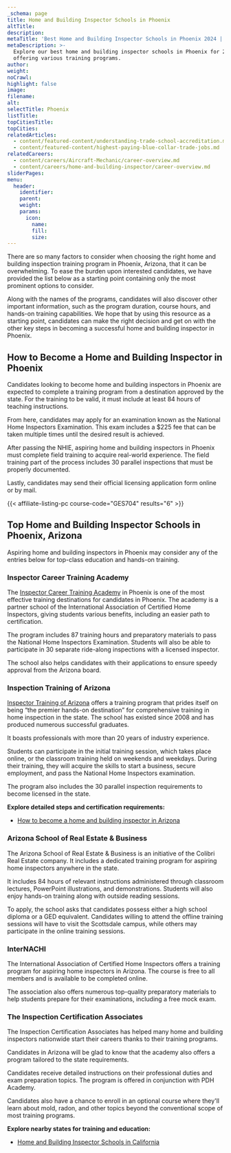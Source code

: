 ```yaml
---
_schema: page
title: Home and Building Inspector Schools in Phoenix
altTitle:
description:
metaTitle: 'Best Home and Building Inspector Schools in Phoenix 2024 | TTS '
metaDescription: >-
  Explore our best home and building inspector schools in Phoenix for 2024,
  offering various training programs.
author:
weight:
noCrawl:
highlight: false
image:
filename:
alt:
selectTitle: Phoenix
listTitle:
topCitiesTitle:
topCities:
relatedArticles:
  - content/featured-content/understanding-trade-school-accreditation.md
  - content/featured-content/highest-paying-blue-collar-trade-jobs.md
relatedCareers:
  - content/careers/Aircraft-Mechanic/career-overview.md
  - content/careers/home-and-building-inspector/career-overview.md
sliderPages:
menu:
  header:
    identifier:
    parent:
    weight:
    params:
      icon:
        name:
        fill:
        size:
---
```

There are so many factors to consider when choosing the right home and building inspection training program in Phoenix, Arizona, that it can be overwhelming. To ease the burden upon interested candidates, we have provided the list below as a starting point containing only the most prominent options to consider.

Along with the names of the programs, candidates will also discover other important information, such as the program duration, course hours, and hands-on training capabilities. We hope that by using this resource as a starting point, candidates can make the right decision and get on with the other key steps in becoming a successful home and building inspector in Phoenix.

## **How to Become a Home and Building Inspector in Phoenix**

Candidates looking to become home and building inspectors in Phoenix are expected to complete a training program from a destination approved by the state. For the training to be valid, it must include at least 84 hours of teaching instructions.

From here, candidates may apply for an examination known as the National Home Inspectors Examination. This exam includes a $225 fee that can be taken multiple times until the desired result is achieved.

After passing the NHIE, aspiring home and building inspectors in Phoenix must complete field training to acquire real-world experience. The field training part of the process includes 30 parallel inspections that must be properly documented.

Lastly, candidates may send their official licensing application form online or by mail.

{{< affiliate-listing-pc course-code="GES704" results="6" >}}

## **Top Home and Building Inspector Schools in Phoenix, Arizona**

Aspiring home and building inspectors in Phoenix may consider any of the entries below for top-class education and hands-on training.

### **Inspector Career Training Academy**

The [Inspector Career Training Academy](https://azicta.com/) in Phoenix is one of the most effective training destinations for candidates in Phoenix. The academy is a partner school of the International Association of Certified Home Inspectors, giving students various benefits, including an easier path to certification.

The program includes 87 training hours and preparatory materials to pass the National Home Inspectors Examination. Students will also be able to participate in 30 separate ride-along inspections with a licensed inspector.

The school also helps candidates with their applications to ensure speedy approval from the Arizona board.

### Inspection Training of Arizona

[Inspector Training of Arizona](https://inspectiontrainingaz.com/) offers a training program that prides itself on being “the premier hands-on destination” for comprehensive training in home inspection in the state. The school has existed since 2008 and has produced numerous successful graduates.

It boasts professionals with more than 20 years of industry experience.

Students can participate in the initial training session, which takes place online, or the classroom training held on weekends and weekdays. During their training, they will acquire the skills to start a business, secure employment, and pass the National Home Inspectors examination.

The program also includes the 30 parallel inspection requirements to become licensed in the state.

**Explore detailed steps and certification requirements:**

* [How to become a home and building inspector in Arizona](https://toptradeschools.com/near-you/home-and-building-inspector/arizona/)

### Arizona School of Real Estate & Business

The Arizona School of Real Estate & Business is an initiative of the Colibri Real Estate company. It includes a dedicated training program for aspiring home inspectors anywhere in the state.

It includes 84 hours of relevant instructions administered through classroom lectures, PowerPoint illustrations, and demonstrations. Students will also enjoy hands-on training along with outside reading sessions.

To apply, the school asks that candidates possess either a high school diploma or a GED equivalent. Candidates willing to attend the offline training sessions will have to visit the Scottsdale campus, while others may participate in the online training sessions.

### InterNACHI

The International Association of Certified Home Inspectors offers a training program for aspiring home inspectors in Arizona. The course is free to all members and is available to be completed online.

The association also offers numerous top-quality preparatory materials to help students prepare for their examinations, including a free mock exam.

### The Inspection Certification Associates

The Inspection Certification Associates has helped many home and building inspectors nationwide start their careers thanks to their training programs.

Candidates in Arizona will be glad to know that the academy also offers a program tailored to the state requirements.

Candidates receive detailed instructions on their professional duties and exam preparation topics. The program is offered in conjunction with PDH Academy.

Candidates also have a chance to enroll in an optional course where they'll learn about mold, radon, and other topics beyond the conventional scope of most training programs.

**Explore nearby states for training and education:**

* [Home and Building Inspector Schools in California](https://toptradeschools.com/near-you/home-and-building-inspector/california/)